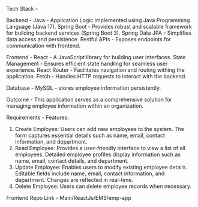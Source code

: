 Tech Stack -

Backend -
Java - Application Logic implemented using Java Programming Language (Java 17).
Spring Boot - Provides robust and scalable framework for building backend services (Spring Boot 3).
Spring Data JPA - Simplifies data access and persistence.
Restful APIs - Exposes endpoints for communication with frontend.

Frontend -
React - A JavaScript library for building user interfaces.
State Management - Ensures efficient state handling for seamless user experience.
React Router - Facilitates navigation and routing withing the application.
Fetch - Handles HTTP requests to interact with the backend.

Database - MySQL - stores employee information persistently.

Outcome -
This application serves as a comprehensive solution for managing employee information within an organization.

Requirements -
Features:
1. Create Employee: Users can add new employees to the system. The form captures essential details such as name, email, contact information, and department.
2. Read Employee: Provides a user-friendly interface to view a list of all employees. Detailed employee profiles display information such as name, email, contact details, and department.
3. Update Employee: Enables users to modify existing employee details. Editable fields include name, email, contact information, and department. Changes are reflected in real-time.
4. Delete Employee: Users can delete employee records when necessary.


Frontend Repo  Link - Main/ReactJs/EMS/emp-app




